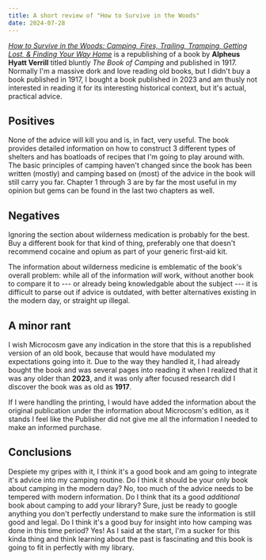 ```yaml
---
title: A short review of "How to Survive in the Woods"
date: 2024-07-28
---
```


*[How to Survive in the Woods: Camping, Fires, Trailing, Tramping, Getting Lost, & Finding Your Way Home](https://microcosmpublishing.com/catalog/zines/3821)* is a republishing of a book by **Alpheus Hyatt Verrill** titled bluntly *The Book of Camping* and published in 1917. Normally I'm a massive dork and love reading old books, but I didn't buy a book published in 1917, I bought a book published in 2023 and am thusly not interested in reading it for its interesting historical context, but it's actual, practical advice.

## Positives

None of the advice will kill you and is, in fact, very useful. The book provides detailed information on how to construct 3 different types of shelters and has boatloads of recipes that I'm going to play around with. The basic principles of camping haven't changed since the book has been written (mostly) and camping based on (most) of the advice in the book will still carry you far. Chapter 1 through 3 are by far the most useful in my opinion but gems can be found in the last two chapters as well.

## Negatives

Ignoring the section about wilderness medication is probably for the best. Buy a different book for that kind of thing, preferably one that doesn't recommend cocaine and opium as part of your generic first-aid kit.

The information about wilderness medicine is emblematic of the book's overall problem: while all of the information *will* work, without another book to compare it to --- or already being knowledgable about the subject --- it is difficult to parse out if advice is outdated, with better alternatives existing in the modern day, or straight up illegal.

## A minor rant

I wish Microcosm gave any indication in the store that this is a republished version of an old book, because that would have modulated my expectations going into it. Due to the way they handled it, I had already bought the book and was several pages into reading it when I realized that it was any older than **2023**, and it was only after focused research did I discover the book was as old as **1917**.

If I were handling the printing, I would have added the information about the original publication under the information about Microcosm's edition, as it stands I feel like the Publisher did not give me all the information I needed to make an informed purchase.

## Conclusions

Despiete my gripes with it, I think it's a good book and am going to integrate it's advice into my camping routine. Do I think it should be your only book about camping in the modern day? No, too much of the advice needs to be tempered with modern information. Do I think that its a good *additional* book about camping to add your library? Sure, just be ready to google anything you don't perfectly understand to make sure the information is still good and legal. Do I think it's a good buy for insight into how camping was done in this time period? Yes! As I said at the start, I'm a sucker for this kinda thing and think learning about the past is fascinating and this book is going to fit in perfectly with my library.
